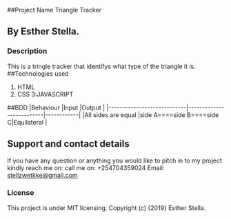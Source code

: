 ##Project Name
Triangle Tracker
## By Esther Stella.
### Description
This is a tringle tracker that identifys what type of the triangle it is.
##Technologies used
1. HTML
2. CSS
3:JAVASCRIPT

##BDD
|Behaviour                   |Input                     |Output      |
|----------------------------|--------------------------|------------|
|All sides are equal         |side A====side B====side C|Equilateral |

## Support and contact details
If you have any question or anything you would like to pitch in to my project kindly reach me on:
call me on: +254704359024
Email: stellzwetkke@gmail.com
### License
This project is under MIT licensing.
Copyright (c) {2019} Esther Stella.
